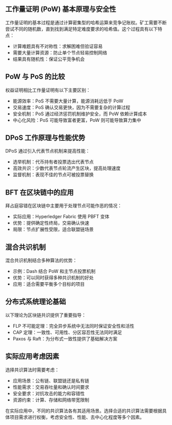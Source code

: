 ## 工作量证明 (PoW) 基本原理与安全性

工作量证明的基本过程是通过计算密集型的哈希运算来竞争记账权。矿工需要不断尝试不同的随机数，直到找到满足特定难度要求的哈希值。这个过程具有以下特点：

- 计算难题具有不对称性：求解困难但验证容易
- 需要大量计算资源：防止单个节点轻易控制网络
- 结果具有随机性：保证公平竞争机会

## PoW 与 PoS 的比较

权益证明相比工作量证明有以下主要区别：

- 能源效率：PoS 不需要大量计算，能源消耗远低于 PoW
- 交易速度：PoS 确认交易更快，因为不需要复杂的计算过程
- 安全机制：PoS 通过经济惩罚机制维护安全，而 PoW 依赖计算成本
- 中心化风险：PoS 可能导致富者更富，PoW 则可能导致算力集中

## DPoS 工作原理与性能优势

DPoS 通过引入代表节点机制来提高性能：

- 选举机制：代币持有者投票选出代表节点
- 高效共识：少数代表节点轮流产生区块，提高处理速度
- 监督机制：表现不佳的节点可被投票替换

## BFT 在区块链中的应用

拜占庭容错在区块链中主要用于处理节点可能作恶的情况：

- 实际应用：Hyperledger Fabric 使用 PBFT 变体
- 优势：提供确定性终局，交易确认快速
- 局限：节点扩展性受限，适合联盟链场景

## 混合共识机制

混合共识机制结合多种算法的优势：

- 示例：Dash 结合 PoW 和主节点投票机制
- 优势：可以同时获得多种共识机制的好处
- 应用：适合需要平衡多个目标的项目

## 分布式系统理论基础

以下理论为区块链共识提供了重要指导：

- FLP 不可能定理：完全异步系统中无法同时保证安全性和活性
- CAP 定理：一致性、可用性、分区容忍性无法同时满足
- Paxos 与 Raft：为分布式一致性提供了基础解决方案

## 实际应用考虑因素

选择共识算法时需要考虑：

- 应用场景：公有链、联盟链还是私有链
- 性能需求：交易吞吐量和确认时间要求
- 安全要求：对抗攻击的能力和容错性
- 资源约束：计算、存储和网络带宽限制

在实际应用中，不同的共识算法各有其适用场景。选择合适的共识算法需要根据具体项目需求进行权衡，考虑安全性、性能、去中心化程度等多个因素。
